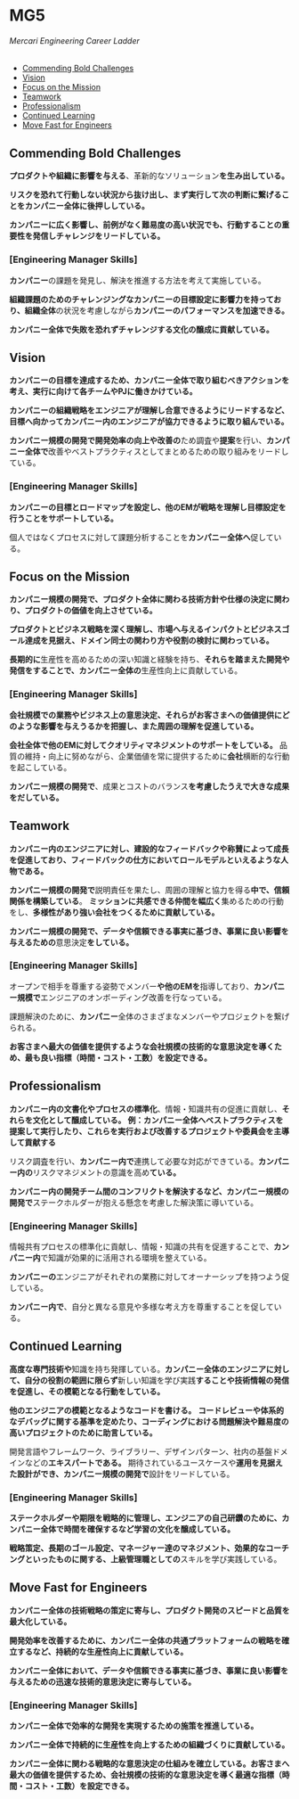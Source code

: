 # MG5
###### Mercari Engineering Career Ladder

 * [Commending Bold Challenges](#commending-bold-challenges)
 * [Vision](#vision)
 * [Focus on the Mission](#focus-on-the-mission)
 * [Teamwork](#teamwork)
 * [Professionalism](#professionalism)
 * [Continued Learning](#continued-learning)
 * [Move Fast for Engineers](#move-fast-for-engineers)

## Commending Bold Challenges
**プロダクトや組織に影響を与える**、革新的なソリューション**を生み出している。**

**リスクを恐れて行動しない状況から抜け出し、まず実行して次の判断に繋げることをカンパニー全体に後押ししている。**

**カンパニーに広く影響し、前例がなく難易度の高い状況でも、行動することの重要性を発信しチャレンジをリードしている。**

### [Engineering Manager Skills]

**カンパニー**の課題を発見し、解決を推進する方法を考えて実施している。

**組織課題のためのチャレンジングなカンパニーの目標設定に影響力を持っており、組織全体**の状況を考慮しながら**カンパニーのパフォーマンスを加速できる。**

**カンパニー全体で失敗を恐れずチャレンジする文化の醸成に貢献している。**


## Vision
**カンパニーの目標を達成するため、カンパニー全体で取り組むべきアクションを考え、実行に向けて各チームやPJに働きかけている。**

**カンパニーの組織戦略をエンジニアが理解し合意できるようにリードするなど、目標へ向かってカンパニー内のエンジニアが協力できるように取り組んでいる。**

**カンパニー規模の開発で開発効率の向上や改善の**ため調査や**提案**を行い、**カンパニー全体で**改善やベストプラクティスとしてまとめるための取り組みをリードしている。

### [Engineering Manager Skills]

**カンパニーの目標とロードマップを設定し、他のEMが戦略を理解し目標設定を行うことをサポートしている。**

個人ではなくプロセスに対して課題分析することを**カンパニー全体へ**促している。

## Focus on the Mission
**カンパニー規模の開発で、プロダクト全体に関わる技術方針や仕様の決定に関わり、プロダクトの価値を向上させている。**

**プロダクトとビジネス戦略を深く理解し、市場へ与えるインパクトとビジネスゴール達成を見据え、ドメイン同士の関わり方や役割の検討に関わっている。**

**長期的に**生産性を高めるための深い知識と経験を持ち、**それらを踏まえた開発や発信をすることで、カンパニー全体の**生産性向上に貢献している。

### [Engineering Manager Skills]

**会社規模での業務やビジネス上の意思決定、それらがお客さまへの価値提供にどのような影響を与えうるかを把握し、また周囲の理解を促進している。**

**会社全体で他のEMに対してクオリティマネジメントのサポートをしている。**
品質の維持・向上に努めながら、企業価値を常に提供するために**会社**横断的な行動を起こしている。

**カンパニー規模の開発で**、成果とコストのバランス**を考慮したうえで大きな成果をだしている。**


## Teamwork
**カンパニー内のエンジニアに対し、建設的なフィードバックや称賛によって成長を促進しており、フィードバックの仕方においてロールモデルといえるような人物である。**

**カンパニー規模の開発で**説明責任を果たし、周囲の理解と協力を得る**中で、信頼関係を構築している**。
**ミッションに共感できる仲間を幅広く**集めるための行動をし、**多様性があり強い会社をつくるために貢献している。**

**カンパニー規模の開発で、データや信頼できる事実に基づき、事業に良い影響を与えるための**意思決定**をしている。**

### [Engineering Manager Skills]

オープンで相手を尊重する姿勢でメンバー**や他のEMを**指導しており、**カンパニー規模で**エンジニアのオンボーディング改善を行なっている。

課題解決のために、**カンパニー**全体のさまざまなメンバーやプロジェクトを繋げられる。

**お客さまへ最大の価値を提供するような会社規模の技術的な意思決定を導くため、最も良い指標（時間・コスト・工数）を設定できる。**


## Professionalism
**カンパニー内の文書化やプロセスの標準化**、情報・知識共有の促進に貢献し、**それらを文化として醸成している。**
**例：カンパニー全体へベストプラクティスを提案して実行したり、これらを実行および改善するプロジェクトや委員会を主導して貢献する**

リスク調査を行い、**カンパニー内で**連携して必要な対応ができている。**カンパニー内の**リスクマネジメントの意識を高め**ている。**

**カンパニー内の開発チーム間のコンフリクトを解決するなど、カンパニー規模の開発で**ステークホルダーが抱える懸念を考慮した解決策に導いている。

### [Engineering Manager Skills]

情報共有プロセスの標準化に貢献し、情報・知識の共有を促進することで、**カンパニー内**で知識が効果的に活用される環境を整えている。

**カンパニーの**エンジニアがそれぞれの業務に対してオーナーシップを持つよう促している。

**カンパニー内で**、自分と異なる意見や多様な考え方を尊重することを促している。


## Continued Learning
**高度な専門技術や**知識を持ち発揮している。**カンパニー全体のエンジニアに対して、自分の役割の範囲に限らず**新しい知識を学び実践**することや技術情報の発信を促進し、その模範となる行動をしている。**

**他のエンジニアの模範となるようなコードを書ける。**
**コードレビューや体系的なデバッグに関する基準を定めたり、コーディングにおける問題解決や難易度の高いプロジェクトのために助言している。**

開発言語やフレームワーク、ライブラリー、デザインパターン、社内の基盤ドメインなどの**エキスパートである。**
期待されているユースケースや**運用を見据えた設計ができ、カンパニー規模の開発で**設計をリードしている。

### [Engineering Manager Skills]

**ステークホルダーや期限を戦略的に管理し、エンジニアの自己研鑽のために、カンパニー全体で時間を確保するなど学習の文化を醸成している。**

**戦略策定、長期のゴール設定、マネージャー達のマネジメント、効果的なコーチングといったものに関する、上級管理職としての**スキルを学び実践している。


## Move Fast for Engineers
**カンパニー全体の技術戦略の策定に寄与し、プロダクト開発のスピードと品質を最大化している。**

**開発効率を改善するために、カンパニー全体の共通プラットフォームの戦略を確立するなど、持続的な生産性向上に貢献している。**

**カンパニー全体において、データや信頼できる事実に基づき、事業に良い影響を与えるための迅速な技術的意思決定に寄与している。**

### [Engineering Manager Skills]

**カンパニー全体で効率的な開発を実現するための施策を推進している。**

**カンパニー全体で持続的に生産性を向上するための組織づくりに貢献している。**

**カンパニー全体に関わる戦略的な意思決定の仕組みを確立している。お客さまへ最大の価値を提供するため、会社規模の技術的な意思決定を導く最適な指標（時間・コスト・工数）を設定できる。**



